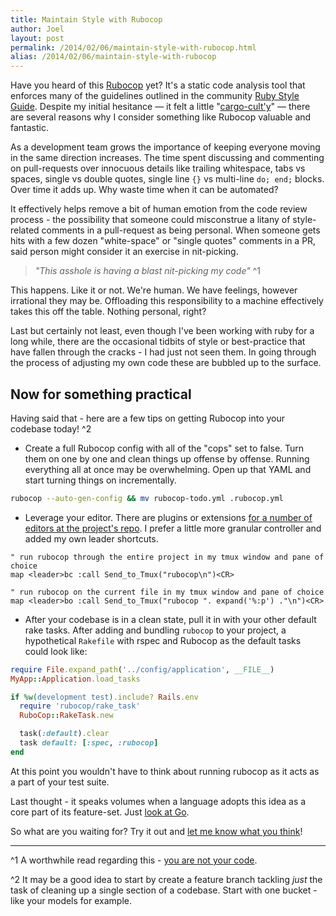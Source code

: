 ```yaml
---
title: Maintain Style with Rubocop
author: Joel
layout: post
permalink: /2014/02/06/maintain-style-with-rubocop.html
alias: /2014/02/06/maintain-style-with-rubocop
---
```


Have you heard of this [Rubocop](https://github.com/bbatsov/rubocop) yet? It's a static code analysis tool that enforces many of the guidelines outlined in the community [Ruby Style Guide](https://github.com/bbatsov/ruby-style-guide). Despite my initial hesitance &mdash; it felt a little "[cargo-cult'y](http://www.therailsway.com/2007/8/1/dangers-of-cargo-culting/)" &mdash; there are several reasons why I consider something like Rubocop valuable and fantastic.

As a development team grows the importance of keeping everyone moving in the same direction increases. The time spent discussing and commenting on pull-requests over innocuous details like trailing whitespace, tabs vs spaces, single vs double quotes, single line `{}` vs multi-line `do; end;` blocks. Over time it adds up. Why waste time when it can be automated?

It effectively helps remove a bit of human emotion from the code review process - the possibility that someone could misconstrue a litany of style-related comments in a pull-request as being personal. When someone gets hits with a few dozen "white-space" or "single quotes" comments in a PR, said person might consider it an exercise in nit-picking.

> *"This asshole is having a blast nit-picking my code"* ^1

This happens. Like it or not. We're human. We have feelings, however irrational they may be. Offloading this responsibility to a machine effectively takes this off the table. Nothing personal, right?

Last but certainly not least, even though I've been working with ruby for a long while, there are the occasional tidbits of style or best-practice that have fallen through the cracks - I had just not seen them. In going through the process of adjusting my own code these are bubbled up to the surface.

## Now for something practical

Having said that - here are a few tips on getting Rubocop into your codebase today! ^2

* Create a full Rubocop config with all of the "cops" set to false. Turn them on one by one and clean things up offense by offense. Running everything all at once may be overwhelming. Open up that YAML and start turning things on incrementally.

```bash
rubocop --auto-gen-config && mv rubocop-todo.yml .rubocop.yml
```

* Leverage your editor. There are plugins or extensions [for a number of editors at the project's repo](https://github.com/bbatsov/rubocop#editor-integration). I prefer a little more granular controller and added my own leader shortcuts.

```vim
" run rubocop through the entire project in my tmux window and pane of choice
map <leader>bc :call Send_to_Tmux("rubocop\n")<CR> 

" run rubocop on the current file in my tmux window and pane of choice
map <leader>bo :call Send_to_Tmux("rubocop ". expand('%:p') ."\n")<CR>
```

* After your codebase is in a clean state, pull it in with your other default rake tasks. After adding and bundling `rubocop` to your project, a hypothetical `Rakefile` with rspec and Rubocop as the default tasks could look like: 

```ruby
require File.expand_path('../config/application', __FILE__)
MyApp::Application.load_tasks

if %w(development test).include? Rails.env
  require 'rubocop/rake_task'
  RuboCop::RakeTask.new

  task(:default).clear
  task default: [:spec, :rubocop]
end
```

At this point you wouldn't have to think about running rubocop as it acts as a part of your test suite.

Last thought - it speaks volumes when a language adopts this idea as a core part of its feature-set. Just [look at Go](http://blog.golang.org/go-fmt-your-code). 

So what are you waiting for? Try it out and [let me know what you think](https://twitter.com/jayroh)!

* * *

^1 A worthwhile read regarding this - [you are not your code](http://sstephenson.us/posts/you-are-not-your-code).

^2 It may be a good idea to start by create a feature branch tackling *just* the task of cleaning up a single section of a codebase. Start with one bucket - like your models for example.
